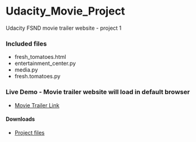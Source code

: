 # Udacity_Movie_Project

Udacity FSND movie trailer website - project 1

### Included files

- fresh_tomatoes.html
- entertainment_center.py
- media.py
- fresh.tomatoes.py

### Live Demo - Movie trailer website will load in default browser

- [Movie Trailer Link](https://mrsmith01.github.io/fresh_tomatoes.html)

#### Downloads

- [Project files]()